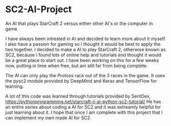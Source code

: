 # SC2-AI-Project
An AI that plays StarCraft 2 versus either other AI's or the computer in game.

I have always been intrested in AI and decided to learn more about it myself. I also have a passion for gaming so I thought it would be
best to apply the two together. I decided to make a AI to play StarCraft 2, otherwise known as SC2, because I found lots of online help
and tutorials and thought it would be a great place to start out. I have been working on this for a few weeks now, putting in time when free, but am still far from being complete.

The AI can only play the Protoss race out of the 3 races in the game. It uses the pysc2 module provided by DeepMind and Keras and TensorFlow for learning.

A lot of this code was learned through tutorials provided by SentDex, https://pythonprogramming.net/starcraft-ii-ai-python-sc2-tutorial/
He has an entire series about coding a AI for SC2 and it was extreamly helpful for just learning about it. I hope that once I am complete
with this project that I can implement my own made AI for SC2.
